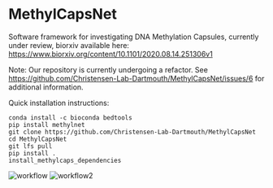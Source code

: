 # MethylCapsNet

Software framework for investigating DNA Methylation Capsules, currently under review, biorxiv available here: https://www.biorxiv.org/content/10.1101/2020.08.14.251306v1  

Note: Our repository is currently undergoing a refactor. See https://github.com/Christensen-Lab-Dartmouth/MethylCapsNet/issues/6 for additional information.  

Quick installation instructions:  
```
conda install -c bioconda bedtools
pip install methylnet
git clone https://github.com/Christensen-Lab-Dartmouth/MethylCapsNet
cd MethylCapsNet
git lfs pull
pip install .
install_methylcaps_dependencies
```

![workflow](https://user-images.githubusercontent.com/19698023/91460016-58543800-e855-11ea-923e-cf58e0fc8074.png)
![workflow2](https://user-images.githubusercontent.com/19698023/91459869-29d65d00-e855-11ea-8e89-4e701c00cc70.jpeg)
